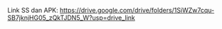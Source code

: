 Link SS dan APK: https://drive.google.com/drive/folders/1SiWZw7cqu-SB7jknjHG05_zQkTJDN5_W?usp=drive_link  
